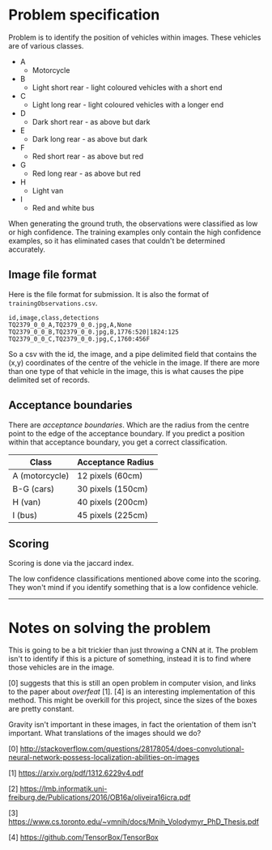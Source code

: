 # Problem specification

Problem is to identify the position of vehicles within images.
These vehicles are of various classes.

 - A
     - Motorcycle
 - B
     - Light short rear - light coloured vehicles with a short end
 - C
     - Light long rear - light coloured vehicles with a longer end
 - D
     - Dark short rear - as above but dark
 - E
     - Dark long rear - as above but dark
 - F
     - Red short rear - as above but red
 - G
     - Red long rear - as above but red
 - H
     - Light van
 - I
     - Red and white bus

When generating the ground truth, the observations were classified as low or high confidence.
The training examples only contain the high confidence examples,
so it has eliminated cases that couldn't be determined accurately.

## Image file format

Here is the file format for submission.
It is also the format of `trainingObservations.csv`.

    id,image,class,detections 
    TQ2379_0_0_A,TQ2379_0_0.jpg,A,None
    TQ2379_0_0_B,TQ2379_0_0.jpg,B,1776:520|1824:125 
    TQ2379_0_0_C,TQ2379_0_0.jpg,C,1760:456F

So a csv with the id, the image, 
and a pipe delimited field that contains the (x,y) coordinates of the centre of the vehicle in the image.
If there are more than one type of that vehicle in the image,
this is what causes the pipe delimited set of records.

## Acceptance boundaries

There are _acceptance boundaries_.
Which are the radius from the centre point to the edge of the acceptance boundary.
If you predict a position within that acceptance boundary,
you get a correct classification.

|   Class           |   Acceptance Radius   |
|-------------------|-----------------------|
|   A (motorcycle)  |   12 pixels (60cm)    |
|   B-G (cars)      |   30 pixels (150cm)   |
|   H (van)         |   40 pixels (200cm)   |
|   I (bus)         |   45 pixels (225cm)   |

## Scoring

Scoring is done via the jaccard index.

The low confidence classifications mentioned above come into the scoring.
They won't mind if you identify something that is a low confidence vehicle.

-------

# Notes on solving the problem

This is going to be a bit trickier than just throwing a CNN at it.
The problem isn't to identify if this is a picture of something,
instead it is to find where those vehicles are in the image.

[0] suggests that this is still an open problem in computer vision,
and links to the paper about _overfeat_ [1].
[4] is an interesting implementation of this method.
This might be overkill for this project, since the sizes of the boxes are pretty constant.

Gravity isn't important in these images, in fact the orientation of them isn't important.
What translations of the images should we do?

[0] http://stackoverflow.com/questions/28178054/does-convolutional-neural-network-possess-localization-abilities-on-images

[1] https://arxiv.org/pdf/1312.6229v4.pdf

[2] https://lmb.informatik.uni-freiburg.de/Publications/2016/OB16a/oliveira16icra.pdf

[3] https://www.cs.toronto.edu/~vmnih/docs/Mnih_Volodymyr_PhD_Thesis.pdf

[4] https://github.com/TensorBox/TensorBox
